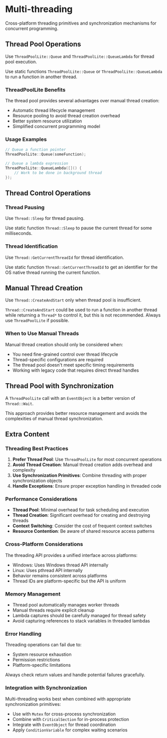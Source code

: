 # Multi-threading

Cross-platform threading primitives and synchronization mechanisms for concurrent programming.

## Thread Pool Operations

Use `ThreadPoolLite::Queue` and `ThreadPoolLite::QueueLambda` for thread pool execution.

Use static functions `ThreadPoolLite::Queue` or `ThreadPoolLite::QueueLambda` to run a function in another thread.

### ThreadPoolLite Benefits

The thread pool provides several advantages over manual thread creation:
- Automatic thread lifecycle management
- Resource pooling to avoid thread creation overhead
- Better system resource utilization
- Simplified concurrent programming model

### Usage Examples

```cpp
// Queue a function pointer
ThreadPoolLite::Queue(someFunction);

// Queue a lambda expression
ThreadPoolLite::QueueLambda([]() {
    // Work to be done in background thread
});
```

## Thread Control Operations

### Thread Pausing

Use `Thread::Sleep` for thread pausing.

Use static function `Thread::Sleep` to pause the current thread for some milliseconds.

### Thread Identification

Use `Thread::GetCurrentThreadId` for thread identification.

Use static function `Thread::GetCurrentThreadId` to get an identifier for the OS native thread running the current function.

## Manual Thread Creation

Use `Thread::CreateAndStart` only when thread pool is insufficient.

`Thread::CreateAndStart` could be used to run a function in another thread while returning a `Thread*` to control it, but this is not recommended.
Always use `ThreadPoolLite` if possible.

### When to Use Manual Threads

Manual thread creation should only be considered when:
- You need fine-grained control over thread lifecycle
- Thread-specific configurations are required
- The thread pool doesn't meet specific timing requirements
- Working with legacy code that requires direct thread handles

## Thread Pool with Synchronization

A `ThreadPoolLite` call with an `EventObject` is a better version of `Thread::Wait`.

This approach provides better resource management and avoids the complexities of manual thread synchronization.

## Extra Content

### Threading Best Practices

1. **Prefer Thread Pool**: Use `ThreadPoolLite` for most concurrent operations
2. **Avoid Thread Creation**: Manual thread creation adds overhead and complexity
3. **Use Synchronization Primitives**: Combine threading with proper synchronization objects
4. **Handle Exceptions**: Ensure proper exception handling in threaded code

### Performance Considerations

- **Thread Pool**: Minimal overhead for task scheduling and execution
- **Thread Creation**: Significant overhead for creating and destroying threads
- **Context Switching**: Consider the cost of frequent context switches
- **Resource Contention**: Be aware of shared resource access patterns

### Cross-Platform Considerations

The threading API provides a unified interface across platforms:
- Windows: Uses Windows thread API internally
- Linux: Uses pthread API internally  
- Behavior remains consistent across platforms
- Thread IDs are platform-specific but the API is uniform

### Memory Management

- Thread pool automatically manages worker threads
- Manual threads require explicit cleanup
- Lambda captures should be carefully managed for thread safety
- Avoid capturing references to stack variables in threaded lambdas

### Error Handling

Threading operations can fail due to:
- System resource exhaustion
- Permission restrictions
- Platform-specific limitations

Always check return values and handle potential failures gracefully.

### Integration with Synchronization

Multi-threading works best when combined with appropriate synchronization primitives:
- Use with `Mutex` for cross-process synchronization
- Combine with `CriticalSection` for in-process protection
- Integrate with `EventObject` for thread coordination
- Apply `ConditionVariable` for complex waiting scenarios
